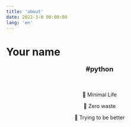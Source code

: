 ```yaml
---
title: 'about'
date: 2022-3-8 00:00:00
lang: 'en'
---
```


# Your name

<div align="center">

<p style="font-weight:bold; font-size:1.3em">#python</p>

<br>

:baby_chick: Minimal Life

:green_apple: Zero waste

🎃 Trying to be better

</div>
